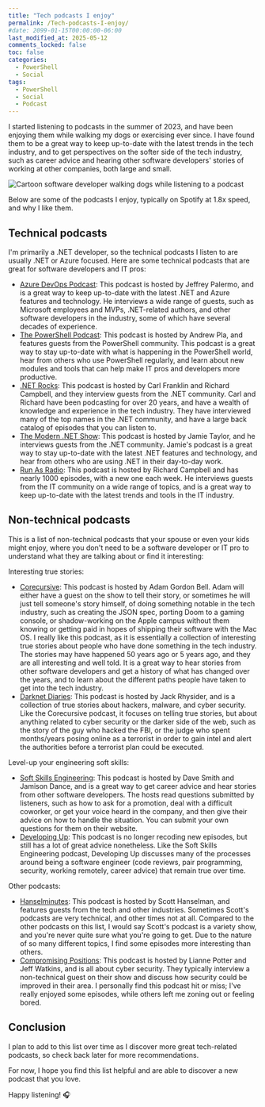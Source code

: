 ```yaml
---
title: "Tech podcasts I enjoy"
permalink: /Tech-podcasts-I-enjoy/
#date: 2099-01-15T00:00:00-06:00
last_modified_at: 2025-05-12
comments_locked: false
toc: false
categories:
  - PowerShell
  - Social
tags:
  - PowerShell
  - Social
  - Podcast
---
```


I started listening to podcasts in the summer of 2023, and have been enjoying them while walking my dogs or exercising ever since.
I have found them to be a great way to keep up-to-date with the latest trends in the tech industry, and to get perspectives on the softer side of the tech industry, such as career advice and hearing other software developers' stories of working at other companies, both large and small.

![Cartoon software developer walking dogs while listening to a podcast](/assets/Posts/2024-11-11-Tech-podcasts-I-enjoy/cartoon-software-developer-walking-dogs-while-listening-to-podcast.jpg)

Below are some of the podcasts I enjoy, typically on Spotify at 1.8x speed, and why I like them.

## Technical podcasts

I'm primarily a .NET developer, so the technical podcasts I listen to are usually .NET or Azure focused.
Here are some technical podcasts that are great for software developers and IT pros:

- [Azure DevOps Podcast](https://azuredevopspodcast.clear-measure.com): This podcast is hosted by Jeffrey Palermo, and is a great way to keep up-to-date with the latest .NET and Azure features and technology.
  He interviews a wide range of guests, such as Microsoft employees and MVPs, .NET-related authors, and other software developers in the industry, some of which have several decades of experience.
- [The PowerShell Podcast](https://powershellpodcast.podbean.com/): This podcast is hosted by Andrew Pla, and features guests from the PowerShell community.
  This podcast is a great way to stay up-to-date with what is happening in the PowerShell world, hear from others who use PowerShell regularly, and learn about new modules and tools that can help make IT pros and developers more productive.
- [.NET Rocks](https://dotnetrocks.com): This podcast is hosted by Carl Franklin and Richard Campbell, and they interview guests from the .NET community.
  Carl and Richard have been podcasting for over 20 years, and have a wealth of knowledge and experience in the tech industry.
  They have interviewed many of the top names in the .NET community, and have a large back catalog of episodes that you can listen to.
- [The Modern .NET Show](https://dotnetcore.show): This podcast is hosted by Jamie Taylor, and he interviews guests from the .NET community.
  Jamie's podcast is a great way to stay up-to-date with the latest .NET features and technology, and hear from others who are using .NET in their day-to-day work.
- [Run As Radio](https://www.runasradio.com/): This podcast is hosted by Richard Campbell and has nearly 1000 episodes, with a new one each week.
  He interviews guests from the IT community on a wide range of topics, and is a great way to keep up-to-date with the latest trends and tools in the IT industry.

## Non-technical podcasts

This is a list of non-technical podcasts that your spouse or even your kids might enjoy, where you don't need to be a software developer or IT pro to understand what they are talking about or find it interesting:

Interesting true stories:

- [Corecursive](https://corecursive.com): This podcast is hosted by Adam Gordon Bell.
  Adam will either have a guest on the show to tell their story, or sometimes he will just tell someone's story himself, of doing something notable in the tech industry, such as creating the JSON spec, porting Doom to a gaming console, or shadow-working on the Apple campus without them knowing or getting paid in hopes of shipping their software with the Mac OS.
  I really like this podcast, as it is essentially a collection of interesting true stories about people who have done something in the tech industry.
  The stories may have happened 50 years ago or 5 years ago, and they are all interesting and well told.
  It is a great way to hear stories from other software developers and get a history of what has changed over the years, and to learn about the different paths people have taken to get into the tech industry.
- [Darknet Diaries](https://darknetdiaries.com): This podcast is hosted by Jack Rhysider, and is a collection of true stories about hackers, malware, and cyber security.
  Like the Corecursive podcast, it focuses on telling true stories, but about anything related to cyber security or the darker side of the web, such as the story of the guy who hacked the FBI, or the judge who spent months/years posing online as a terrorist in order to gain intel and alert the authorities before a terrorist plan could be executed.

Level-up your engineering soft skills:

- [Soft Skills Engineering](https://softskills.audio): This podcast is hosted by Dave Smith and Jamison Dance, and is a great way to get career advice and hear stories from other software developers.
  The hosts read questions submitted by listeners, such as how to ask for a promotion, deal with a difficult coworker, or get your voice heard in the company, and then give their advice on how to handle the situation.
  You can submit your own questions for them on their website.
- [Developing Up](https://www.developingup.com): This podcast is no longer recoding new episodes, but still has a lot of great advice nonetheless.
  Like the Soft Skills Engineering podcast, Developing Up discusses many of the processes around being a software engineer (code reviews, pair programming, security, working remotely, career advice) that remain true over time.

Other podcasts:

- [Hanselminutes](https://hanselminutes.com): This podcast is hosted by Scott Hanselman, and features guests from the tech and other industries.
  Sometimes Scott's podcasts are very technical, and other times not at all.
  Compared to the other podcasts on this list, I would say Scott's podcast is a variety show, and you're never quite sure what you're going to get.
  Due to the nature of so many different topics, I find some episodes more interesting than others.
- [Compromising Positions](https://www.compromisingpositions.co.uk): This podcast is hosted by Lianne Potter and Jeff Watkins, and is all about cyber security.
  They typically interview a non-technical guest on their show and discuss how security could be improved in their area.
  I personally find this podcast hit or miss; I've really enjoyed some episodes, while others left me zoning out or feeling bored.

## Conclusion

I plan to add to this list over time as I discover more great tech-related podcasts, so check back later for more recommendations.

For now, I hope you find this list helpful and are able to discover a new podcast that you love.

Happy listening! 🎧
